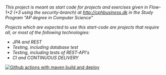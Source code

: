 
*This project is meant as start code for projects and exercises given in Flow-1+2 (+3 using the security-branch) at http://cphbusiness.dk in the Study Program "AP degree in Computer Science"*

*Projects which are expected to use this start-code are projects that require all, or most of the following technologies:*
 - *JPA and REST*
- *Testing, including database test*
- *Testing, including tests of REST-API's*
- *CI and CONTINUOUS DELIVERY*


[![Github actions with maven build and deploy](https://github.com/swes42/ShareMate/actions/workflows/mavenworkflow.yml/badge.svg)](https://github.com/swes42/ShareMate/actions/workflows/mavenworkflow.yml)


